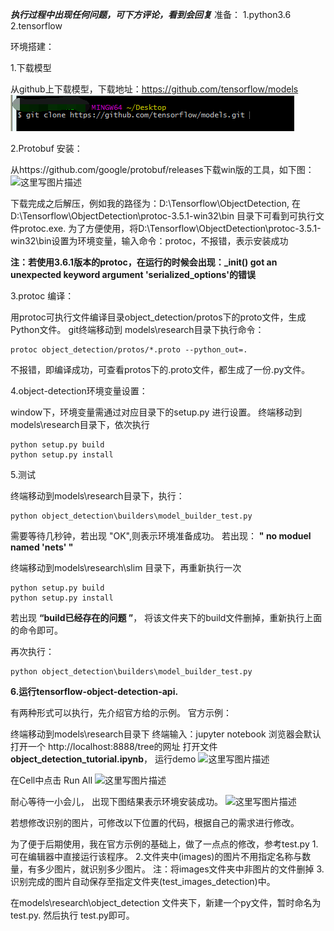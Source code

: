 ***执行过程中出现任何问题，可下方评论，看到会回复***
准备：
1.python3.6
2.tensorflow

环境搭建：

1.下载模型

从github上下载模型，下载地址：https://github.com/tensorflow/models
![这里写图片描述](https://github.com/holidayun/Tensorflow-Object-Detection-API-Running-Tutorial/blob/master/readme/clone.png)


2.Protobuf 安装：

从https://github.com/google/protobuf/releases下载win版的工具，如下图：
![这里写图片描述](https://github.com/holidayun/Tensorflow-Object-Detection-API-Running-Tutorial/reademe/protoc.png)



下载完成之后解压，例如我的路径为：D:\Tensorflow\ObjectDetection, 在D:\Tensorflow\ObjectDetection\protoc-3.5.1-win32\bin 目录下可看到可执行文件protoc.exe.   为了方便使用，将D:\Tensorflow\ObjectDetection\protoc-3.5.1-win32\bin设置为环境变量，输入命令：protoc，不报错，表示安装成功

**注：若使用3.6.1版本的protoc，在运行的时候会出现：___init__() got an unexpected keyword argument 'serialized_options'的错误**





3.protoc 编译：

用protoc可执行文件编译目录object_detection/protos下的proto文件，生成Python文件。
git终端移动到 models\research目录下执行命令：
```
protoc object_detection/protos/*.proto --python_out=.
```

不报错，即编译成功，可查看protos下的.proto文件，都生成了一份.py文件。

4.object-detection环境变量设置：

window下，环境变量需通过对应目录下的setup.py 进行设置。
终端移动到models\research目录下，依次执行

```
python setup.py build
python setup.py install
```

5.测试

终端移动到models\research目录下，执行：

```
python object_detection\builders\model_builder_test.py
```

需要等待几秒钟，若出现 "OK",则表示环境准备成功。
若出现： **" no moduel named 'nets' "**

终端移动到models\research\slim 目录下，再重新执行一次

```
python setup.py build
python setup.py install
```

若出现  **“build已经存在的问题 ”**， 将该文件夹下的build文件删掉，重新执行上面的命令即可。

再次执行：

```
python object_detection\builders\model_builder_test.py
```

**6.运行tensorflow-object-detection-api.**

有两种形式可以执行，先介绍官方给的示例。
官方示例：

终端移动到models\research目录下
终端输入：jupyter notebook
浏览器会默认打开一个 http://localhost:8888/tree的网址
打开文件**object_detection_tutorial.ipynb**， 运行demo
![这里写图片描述](https://github.com/holidayun/Tensorflow-Object-Detection-API-Running-Tutorial/reademe/run.png)


在Cell中点击 Run All
![这里写图片描述](https://github.com/holidayun/Tensorflow-Object-Detection-API-Running-Tutorial/reademe/runall.png)


耐心等待一小会儿， 出现下图结果表示环境安装成功。
![这里写图片描述](https://github.com/holidayun/Tensorflow-Object-Detection-API-Running-Tutorial/reademe/result.png)


若想修改识别的图片，可修改以下位置的代码，根据自己的需求进行修改。




为了便于后期使用，我在官方示例的基础上，做了一点点的修改，参考test.py
1.可在编辑器中直接运行该程序。
2.文件夹中(images)的图片不用指定名称与数量，有多少图片，就识别多少图片。
注：将images文件夹中非图片的文件删掉
3.识别完成的图片自动保存至指定文件夹(test_images_detection)中。

在models\research\object_detection 文件夹下，新建一个py文件，暂时命名为test.py.
然后执行 test.py即可。

